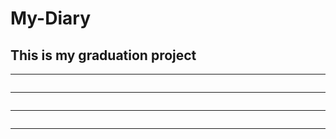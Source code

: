 # My-Diary
## This is my graduation project
________________________________
![]()
________________________________
![]()
________________________________
![]()
________________________________
![]()
